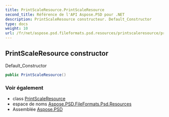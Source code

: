 ```yaml
---
title: PrintScaleResource.PrintScaleResource
second_title: Référence de l'API Aspose.PSD pour .NET
description: PrintScaleResource constructeur. Default_Constructor
type: docs
weight: 10
url: /fr/net/aspose.psd.fileformats.psd.resources/printscaleresource/printscaleresource/
---
```

## PrintScaleResource constructor

Default_Constructor

```csharp
public PrintScaleResource()
```

### Voir également

* class [PrintScaleResource](../)
* espace de noms [Aspose.PSD.FileFormats.Psd.Resources](../../printscaleresource/)
* Assemblée [Aspose.PSD](../../../)



